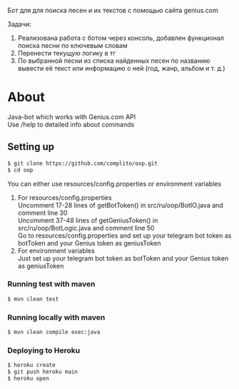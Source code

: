 Бот для для поиска песен и их текстов с помощью сайта genius.com

Задачи:
1. Реализована работа с ботом через консоль, добавлен функционал поиска песни по ключевым словам
2. Перенести текущую логику в тг
3. По выбранной песни из списка найденных песен по названию вывести её текст или информацию о ней (год, жанр, альбом и т. д.)

# About
Java-bot which works with Genius.com API <br />
Use /help to detailed info about commands

## Setting up
```sh
$ git clone https://github.com/complito/oop.git
$ cd oop
```
You can either use resources/config.properties or environment variables
1. For resources/config.properties <br />
  Uncomment 17-28 lines of getBotToken() in src/ru/oop/BotIO.java and comment line 30 <br />
  Uncomment 37-48 lines of getGeniusToken() in src/ru/oop/BotLogic.java and comment line 50 <br />
  Go to resources/config.properties and set up your telegram bot token as botToken and your Genius token as geniusToken <br />
2. For environment variables <br />
  Just set up your telegram bot token as botToken and your Genius token as geniusToken

### Running test with maven
```sh
$ mvn clean test
```

### Running locally with maven
```sh
$ mvn clean compile exec:java
```

### Deploying to Heroku
```sh
$ heroku create
$ git push heroku main
$ heroku open
```

